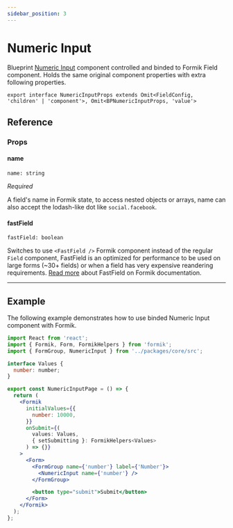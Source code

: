 ```yaml
---
sidebar_position: 3
---
```


# Numeric Input

Blueprint [Numeric Input](https://blueprintjs.com/docs/#core/components/numeric-input) component controlled and binded to Formik Field component. Holds the same original component properties with extra following properties.

`export interface NumericInputProps extends Omit<FieldConfig, 'children' | 'component'>, Omit<BPNumericInputProps, 'value'>`

## Reference

### Props

#### name

`name: string`

_Required_

A field's name in Formik state, to access nested objects or arrays, name can also accept the lodash-like dot like `social.facebook`.

#### fastField

`fastField: boolean`

Switches to use `<FastField />` Formik component instead of the regular `Field` component, FastField is an optimized for performance to be used on large forms (~30+ fields) or when a field has very expensive reandering requirements. [Read more](https://formik.org/docs/api/fastfield) about FastField on Formik documentation.

---

## Example

The following example demonstrates how to use binded Numeric Input component with Formik.

```jsx
import React from 'react';
import { Formik, Form, FormikHelpers } from 'formik';
import { FormGroup, NumericInput } from '../packages/core/src';

interface Values {
  number: number;
}

export const NumericInputPage = () => {
  return (
    <Formik
      initialValues={{
        number: 10000,
      }}
      onSubmit={(
        values: Values,
        { setSubmitting }: FormikHelpers<Values>
      ) => {}}
    >
      <Form>
        <FormGroup name={'number'} label={'Number'}>
          <NumericInput name={'number'} />
        </FormGroup>

        <button type="submit">Submit</button>
      </Form>
    </Formik>
  );
};
```
